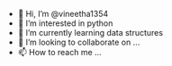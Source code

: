 - 👋 Hi, I’m @vineetha1354
- 👀 I’m interested in python
- 🌱 I’m currently learning data structures
- 💞️ I’m looking to collaborate on ...
- 📫 How to reach me ...

<!---
vineetha1354/vineetha1354 is a ✨ special ✨ repository because its `README.md` (this file) appears on your GitHub profile.
You can click the Preview link to take a look at your changes.
--->

